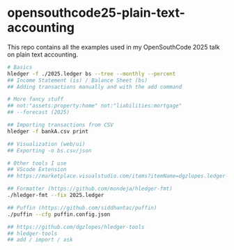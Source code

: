 # opensouthcode25-plain-text-accounting

This repo contains all the examples used in my OpenSouthCode 2025 talk on plain text accounting.

```bash
# Basics
hledger -f ./2025.ledger bs --tree --monthly --percent
## Income Statement (is) / Balance Sheet (bs)
## Adding transactions manually and with the add command

# More fancy stuff
## not:"assets:property:home" not:"liabilities:mortgage"
## --forecast (2025)

## Importing transactions from CSV
hledger -f bankA.csv print 

## Visualization (web/ui)
## Exporting -o bs.csv/json

# Other tools I use
## VScode Extension
## https://marketplace.visualstudio.com/items?itemName=dgzlopes.ledger-highlight

## Formatter (https://github.com/mondeja/hledger-fmt)
./hledger-fmt --fix 2025.ledger

## Puffin (https://github.com/siddhantac/puffin)
./puffin --cfg puffin.config.json

## https://github.com/dgzlopes/hledger-tools
## hledger-tools
## add / import / ask
```